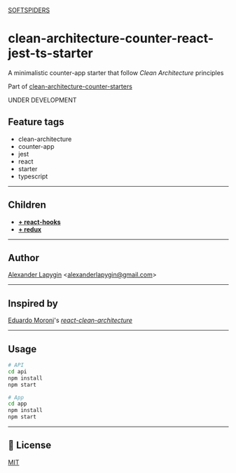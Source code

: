 [SOFTSPIDERS](https://github.com/softspiders/softspiders)

# clean-architecture-counter-react-jest-ts-starter

A minimalistic counter-app starter that follow *Clean Architecture* principles

Part of [clean-architecture-counter-starters](https://github.com/softspiders/clean-architecture-counter-starters/blob/master/README.md)

UNDER DEVELOPMENT

## Feature tags
- clean-architecture
- counter-app
- jest
- react
- starter
- typescript

---
## Children
- [**+ react-hooks**](https://github.com/softspiders/clean-architecture-counter-starters/tree/clean-architecture-counter-react-hooks-ts-starter)
- [**+ redux**](https://github.com/softspiders/clean-architecture-counter-starters/tree/clean-architecture-counter-react-redux-ts-starter)

---
## Author

[Alexander Lapygin](https://github.com/AlexanderLapygin) <<alexanderlapygin@gmail.com>>

---
## Inspired by

[Eduardo Moroni](https://github.com/eduardomoroni)'s [*react-clean-architecture*](https://github.com/eduardomoroni/react-clean-architecture)

---

## Usage

```sh
# API
cd api
npm install
npm start

# App
cd app
npm install
npm start
```

---
## :memo: License
[MIT](./LICENSE)
